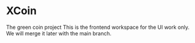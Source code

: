 # XCoin
The green coin project
This is the frontend workspace for the UI work only. 
We will merge it later with the main branch.
